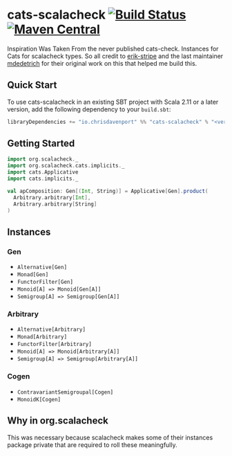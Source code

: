 # cats-scalacheck [![Build Status](https://travis-ci.org/ChristopherDavenport/cats-scalacheck.svg?branch=master)](https://travis-ci.org/ChristopherDavenport/cats-scalacheck) [![Maven Central](https://maven-badges.herokuapp.com/maven-central/io.chrisdavenport/cats-scalacheck_2.12/badge.svg)](https://maven-badges.herokuapp.com/maven-central/io.chrisdavenport/cats-scalacheck_2.12)

Inspiration Was Taken From the never published cats-check. Instances for Cats for scalacheck types. So all credit to [erik-stripe](https://github.com/erik-stripe) and the last maintainer [mdedetrich](https://github.com/mdedetrich) for their original work on this that helped me build this.

## Quick Start

To use cats-scalacheck in an existing SBT project with Scala 2.11 or a later version, add the following dependency to your
`build.sbt`:

```scala
libraryDependencies += "io.chrisdavenport" %% "cats-scalacheck" % "<version>"
```

## Getting Started

```scala
import org.scalacheck._
import org.scalacheck.cats.implicits._
import cats.Applicative
import cats.implicits._

val apComposition: Gen[(Int, String)] = Applicative[Gen].product(
  Arbitrary.arbitrary[Int],
  Arbitrary.arbitrary[String]
)
```

## Instances

### Gen

- `Alternative[Gen]`
- `Monad[Gen]`
- `FunctorFilter[Gen]`
- `Monoid[A] => Monoid[Gen[A]]`
- `Semigroup[A] => Semigroup[Gen[A]]`

### Arbitrary

- `Alternative[Arbitrary]`
- `Monad[Arbitrary]`
- `FunctorFilter[Arbitrary]`
- `Monoid[A] => Monoid[Arbitrary[A]]`
- `Semigroup[A] => Semigroup[Arbitrary[A]]`

### Cogen

- `ContravariantSemigroupal[Cogen]`
- `MonoidK[Cogen]`

## Why in org.scalacheck

This was necessary because scalacheck makes some of their instances package private that
are required to roll these meaningfully.
